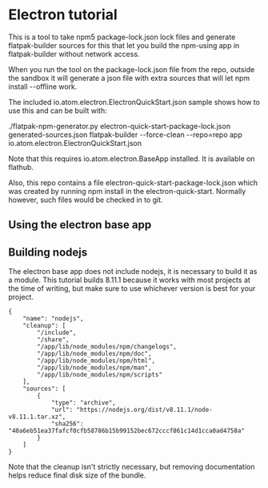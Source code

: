# Electron tutorial


This is a tool to take npm5 package-lock.json lock files and generate flatpak-builder sources for this that let you build the npm-using app in flatpak-builder without network access.

When you run the tool on the package-lock.json file from the repo, outside the sandbox it will generate a json file with extra sources that will let npm install --offline work.

The included io.atom.electron.ElectronQuickStart.json sample shows how to use this and can be built with:

./flatpak-npm-generator.py electron-quick-start-package-lock.json generated-sources.json
flatpak-builder --force-clean --repo=repo app io.atom.electron.ElectronQuickStart.json

Note that this requires io.atom.electron.BaseApp installed. It is available on flathub.

Also, this repo contains a file electron-quick-start-package-lock.json which was created by running npm install in the electron-quick-start. Normally however, such files would be checked in to git.

## Using the electron base app

## Building nodejs

The electron base app does not include nodejs, it is necessary to build it as a module. This tutorial builds 8.11.1 because it works with most projects at the time of writing, but make sure to use whichever version is best for your project.

    {
        "name": "nodejs",
        "cleanup": [
            "/include",
            "/share",
            "/app/lib/node_modules/npm/changelogs",
            "/app/lib/node_modules/npm/doc",
            "/app/lib/node_modules/npm/html",
            "/app/lib/node_modules/npm/man",
            "/app/lib/node_modules/npm/scripts"
        ],
        "sources": [
            {
                "type": "archive",
                "url": "https://nodejs.org/dist/v8.11.1/node-v8.11.1.tar.xz",
                "sha256": "40a6eb51ea37fafcf0cfb58786b15b99152bec672cccf861c14d1cca0ad4758a"
            }
        ]
    }

Note that the cleanup isn't strictly necessary, but removing documentation helps reduce final disk size of the bundle.
